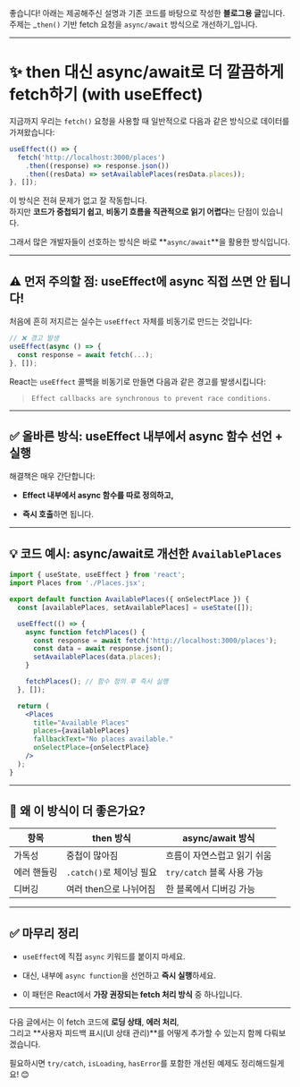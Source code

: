좋습니다! 아래는 제공해주신 설명과 기존 코드를 바탕으로 작성한 **블로그용 글**입니다.  
주제는 _`then()` 기반 fetch 요청을 `async/await` 방식으로 개선하기_입니다.

---

# ✨ then 대신 async/await로 더 깔끔하게 fetch하기 (with useEffect)

지금까지 우리는 `fetch()` 요청을 사용할 때 일반적으로 다음과 같은 방식으로 데이터를 가져왔습니다:

```jsx
useEffect(() => {
  fetch('http://localhost:3000/places')
    .then((response) => response.json())
    .then((resData) => setAvailablePlaces(resData.places));
}, []);
```

이 방식은 전혀 문제가 없고 잘 작동합니다.  
하지만 **코드가 중첩되기 쉽고**, **비동기 흐름을 직관적으로 읽기 어렵다**는 단점이 있습니다.

그래서 많은 개발자들이 선호하는 방식은 바로 **`async/await`**을 활용한 방식입니다.

---

## ⚠️ 먼저 주의할 점: useEffect에 async 직접 쓰면 안 됩니다!

처음에 흔히 저지르는 실수는 `useEffect` 자체를 비동기로 만드는 것입니다:

```jsx
// ❌ 경고 발생
useEffect(async () => {
  const response = await fetch(...);
}, []);
```

React는 `useEffect` 콜백을 비동기로 만들면 다음과 같은 경고를 발생시킵니다:

> `Effect callbacks are synchronous to prevent race conditions.`

---

## ✅ 올바른 방식: useEffect 내부에서 async 함수 선언 + 실행

해결책은 매우 간단합니다:

- **Effect 내부에서 async 함수를 따로 정의하고,**
    
- **즉시 호출**하면 됩니다.
    

---

## 💡 코드 예시: async/await로 개선한 `AvailablePlaces`

```jsx
import { useState, useEffect } from 'react';
import Places from './Places.jsx';

export default function AvailablePlaces({ onSelectPlace }) {
  const [availablePlaces, setAvailablePlaces] = useState([]);

  useEffect(() => {
    async function fetchPlaces() {
      const response = await fetch('http://localhost:3000/places');
      const data = await response.json();
      setAvailablePlaces(data.places);
    }

    fetchPlaces(); // 함수 정의 후 즉시 실행
  }, []);

  return (
    <Places
      title="Available Places"
      places={availablePlaces}
      fallbackText="No places available."
      onSelectPlace={onSelectPlace}
    />
  );
}
```

---

## 🧠 왜 이 방식이 더 좋은가요?

|항목|then 방식|async/await 방식|
|---|---|---|
|가독성|중첩이 많아짐|흐름이 자연스럽고 읽기 쉬움|
|에러 핸들링|`.catch()`로 체이닝 필요|`try/catch` 블록 사용 가능|
|디버깅|여러 then으로 나뉘어짐|한 블록에서 디버깅 가능|

---

## ✅ 마무리 정리

- `useEffect`에 직접 `async` 키워드를 붙이지 마세요.
    
- 대신, 내부에 `async function`을 선언하고 **즉시 실행**하세요.
    
- 이 패턴은 React에서 **가장 권장되는 fetch 처리 방식** 중 하나입니다.
    

---

다음 글에서는 이 fetch 코드에 **로딩 상태**, **에러 처리**,  
그리고 **사용자 피드백 표시(UI 상태 관리)**를 어떻게 추가할 수 있는지 함께 다뤄보겠습니다.

필요하시면 `try/catch`, `isLoading`, `hasError`를 포함한 개선된 예제도 정리해드릴게요! 😊